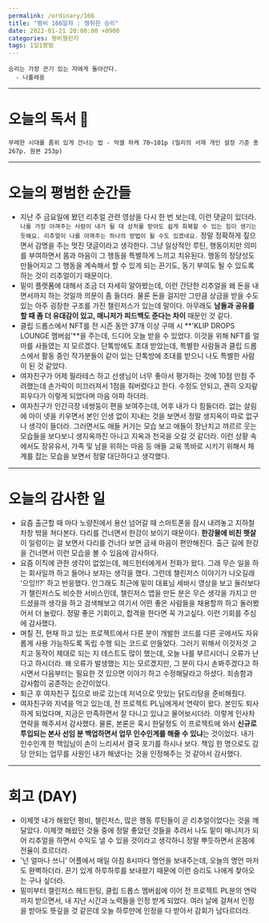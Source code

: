 ```yaml
---
permalink: /ordinary/166
title: "평비 166일차 : 쟁취한 승리"
date: 2022-01-21 20:00:00 +0900
categories: 평비챌린지
tags: 1일1평범
---
```

```
승리는 가장 끈기 있는 자에게 돌아간다.
  - 나폴레옹
```

---
# 오늘의 독서 📕
`무례한 시대를 품위 있게 건너는 법 - 악셀 하케 70~101p (밀리의 서재 개인 설정 기준 총 267p. 원본 253p)`  


---
# 오늘의 평범한 순간들
- 지난 주 금요일에 봤던 리추얼 관련 영상을 다시 한 번 보는데, 이런 댓글이 있더라. `나를 가장 아껴주는 사람이 내가 될 대 상처를 받아도 쉽게 회복할 수 있는 힘이 생기는 듯해요. 리추얼이 나를 아껴주는 하나의 방법이 될 수도 있겠네요.` 정말 정확하게 짚으면서 감명을 주는 멋진 댓글이라고 생각한다. 그냥 일상적인 루틴, 행동이지만 의미를 부여하면서 몸과 마음이 그 행동을 특별하게 느끼고 치유된다. 행동의 정당성도 만들어지고 그 행동을 계속해서 할 수 있게 되는 끈기도, 동기 부여도 될 수 있도록 하는 것이 리추얼이기 때문이다.
- 밑미 플랫폼에 대해서 조금 더 자세히 알아봤는데, 이런 간단한 리추얼을 왜 돈을 내면서까지 하는 것일까 의문이 좀 들더라. 물론 돈을 걸지만 그만큼 상금을 받을 수도 있는 아주 굉장한 구조를 가진 챌린저스가 있는데 말이다. 아무래도 **남들과 공유를 할 때 좀 더 유대감이 있고, 매니저가 피드백도 준다는 차이** 때문인 것 같다.
- 클립 드롭스에서 NFT를 전 시즌 동안 37개 이상 구매 시 **'KLIP DROPS LOUNGE 멤버쉽'**을 주는데, 드디어 오늘 받을 수 있었다. 이것을 위해 NFT를 얼마를 사들였는 지 모르겠다. 단톡방에도 초대 받았는데, 특별한 사람들과 클립 드롭스에서 활동 중인 작가분들이 같이 있는 단톡방에 초대를 받으니 나도 특별한 사람이 된 것 같았다.
- 여자친구가 어제 필라테스 하고 선생님이 너무 좋아서 평가하는 것에 10점 만점 주려했는데 손가락이 미끄러져서 1점을 줘버렸다고 한다. 수정도 안되고, 괜히 오지랖 피우다가 이렇게 되었다며 마음 아파 하더라.
- 여자친구가 인간극장 네쌍둥이 편을 보여주는데, 어후 내가 다 힘들더라. 없는 살림에 아이 넷을 키우면서 본인 인생 없이 지내는 것을 보면서 정말 생지옥이 따로 없구나 생각이 들더라. 그러면서도 애들 커가는 모습 보고 애들이 장난치고 꺄르르 웃는 모습들을 보다보니 생지옥까진 아니고 지옥과 천국을 오갈 것 같더라. 이런 상황 속에서도 장유유서, 가족 및 남을 위하는 마음 등 애들 교육 똑바로 시키기 위해서 체계를 잡는 모습을 보면서 정말 대단하다고 생각했다.

---
# 오늘의 감사한 일
- 요즘 출근할 때 마다 노량진에서 용산 넘어갈 때 스마트폰을 잠시 내려놓고 지하철 차창 밖을 쳐다본다. 다리를 건너면서 한강이 보이기 때문이다. **한강물에 비친 햇살**이 일렁이는 걸 보면서 다리를 건너다 보면 금새 마음이 편안해진다. 출근 길에 한강을 건너면서 이런 모습을 볼 수 있음에 감사하다.
- 요즘 이직에 관한 생각이 없었는데, 헤드헌터에게서 전화가 왔다. 그래 무슨 일을 하는 회사일까 하고 들어나 보자는 생각을 했다. 그런데 챌린저스 이야기가 나오길래 '으잉!!?' 하고 반응했다. 안그래도 최근에 밑미 대표님 세바시 영상을 보고 둘러보다가 챌린저스도 비슷한 서비스인데, 챌린저스 앱을 만든 분은 무슨 생각을 가지고 만드셨을까 생각을 하고 검색해보고 여기서 어떤 좋은 사람들을 채용할까 하고 둘러봤어서 더 놀랐다. 정말 좋은 기회이고, 합격을 한다면 꼭 가고싶다. 이런 기회를 주심에 감사했다.
- 며칠 전, 현재 하고 있는 프로젝트에서 다른 분이 개발한 코드를 다른 곳에서도 자유롭게 사용 가능하도록 독립 수행 되는 코드로 만들었다. 그러기 위해서 이것저것 고치고 동작이 제대로 되는 지 테스트도 많이 했는데, 오늘 나를 부르시더니 오류가 난다고 하시더라. 왜 오류가 발생했는 지는 모르겠지만, 그 분이 다시 손봐주겠다고 하시면서 다음부터는 필요한 것 있으면 이야기 하고 수정해달라고 하셨다. 죄송함과 감사함이 공존하는 순간이었다.
- 퇴근 후 여자친구 집으로 바로 갔는데 저녁으로 맛있는 닭도리탕을 준비해줬다.
- 여자친구와 저녁을 먹고 있는데, 전 프로젝트 PL님에게서 연락이 왔다. 본인도 퇴사하게 되었다며, 지금은 만족하면서 잘 다니고 있냐고 물어보시더라. 이렇게 인사차 연락을 해주셔서 감사했다. 물론, 본론은 혹시 한달정도 이 프로젝트에 와서 **신규로 투입되는 본사 선임 분 백업하면서 업무 인수인계를 해줄 수 있냐**는 것이었다. 내가 인수인계 한 책임님이 손이 느리셔서 결국 포기를 하시나 보다. 책임 한 명으로도 감당 안되는 업무를 사원인 내가 해냈다는 것을 인정해주는 것 같아서 감사했다.

---
# 회고 (DAY)
- 이제껏 내가 해왔던 평비, 챌린저스, 많은 행동 루틴들이 곧 리추얼이었다는 것을 깨달았다. 이제껏 해왔던 것들 중에 정말 좋았던 것들을 추려서 나도 밑미 매니저가 되어 리추얼을 하면서 수익도 낼 수 있을 것이라고 생각하니 정말 뿌듯하면서 온몸에 전율이 흐르더라.
- '넌 얼마나 쓰니' 어플에서 매일 아침 8시마다 명언을 보내주는데, 오늘의 명언 마저도 완벽하더라. 끈기 있게 하루하루를 보내왔기 때문에 이런 승리도 나에게 찾아오는 구나 싶더라.
- 밑미부터 챌린저스 헤드헌팅, 클립 드롭스 멤버쉽에 이어 전 프로젝트 PL분의 연락까지 받으면서, 내 지난 시간과 노력들을 인정 받게 되었다. 여러 날에 걸쳐서 인정을 받아도 뜻깊을 것 같은데 오늘 하루만에 인정을 다 받아서 감회가 남다르더라.